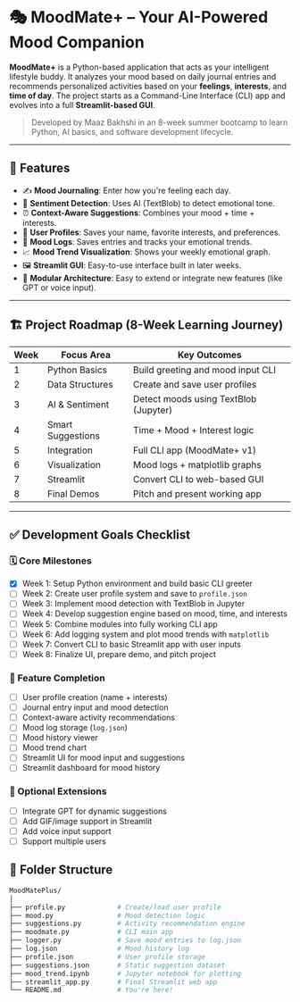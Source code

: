# 🎭 MoodMate+ – Your AI-Powered Mood Companion

**MoodMate+** is a Python-based application that acts as your intelligent lifestyle buddy. It analyzes your mood based on daily journal entries and recommends personalized activities based on your **feelings**, **interests**, and **time of day**. The project starts as a Command-Line Interface (CLI) app and evolves into a full **Streamlit-based GUI**.

> Developed by Maaz Bakhshi in an 8-week summer bootcamp to learn Python, AI basics, and software development lifecycle.

---

## 📌 Features

- ✍️ **Mood Journaling**: Enter how you're feeling each day.
- 🧠 **Sentiment Detection**: Uses AI (TextBlob) to detect emotional tone.
- ⏰ **Context-Aware Suggestions**: Combines your mood + time + interests.
- 👤 **User Profiles**: Saves your name, favorite interests, and preferences.
- 🧾 **Mood Logs**: Saves entries and tracks your emotional trends.
- 📈 **Mood Trend Visualization**: Shows your weekly emotional graph.
- 🖼️ **Streamlit GUI**: Easy-to-use interface built in later weeks.
- 🧩 **Modular Architecture**: Easy to extend or integrate new features (like GPT or voice input).

---

## 🏗️ Project Roadmap (8-Week Learning Journey)

| Week | Focus Area | Key Outcomes |
|------|------------|--------------|
| 1 | Python Basics | Build greeting and mood input CLI |
| 2 | Data Structures | Create and save user profiles |
| 3 | AI & Sentiment | Detect moods using TextBlob (Jupyter) |
| 4 | Smart Suggestions | Time + Mood + Interest logic |
| 5 | Integration | Full CLI app (MoodMate+ v1) |
| 6 | Visualization | Mood logs + matplotlib graphs |
| 7 | Streamlit | Convert CLI to web-based GUI |
| 8 | Final Demos | Pitch and present working app |

---

## ✅ Development Goals Checklist

### 🗓️ Core Milestones

- [x] Week 1: Setup Python environment and build basic CLI greeter
- [ ] Week 2: Create user profile system and save to `profile.json`
- [ ] Week 3: Implement mood detection with TextBlob in Jupyter
- [ ] Week 4: Develop suggestion engine based on mood, time, and interests
- [ ] Week 5: Combine modules into fully working CLI app
- [ ] Week 6: Add logging system and plot mood trends with `matplotlib`
- [ ] Week 7: Convert CLI to basic Streamlit app with user inputs
- [ ] Week 8: Finalize UI, prepare demo, and pitch project

### 🔧 Feature Completion

- [ ] User profile creation (name + interests)
- [ ] Journal entry input and mood detection
- [ ] Context-aware activity recommendations
- [ ] Mood log storage (`log.json`)
- [ ] Mood history viewer
- [ ] Mood trend chart
- [ ] Streamlit UI for mood input and suggestions
- [ ] Streamlit dashboard for mood history

### 🌟 Optional Extensions

- [ ] Integrate GPT for dynamic suggestions
- [ ] Add GIF/image support in Streamlit
- [ ] Add voice input support
- [ ] Support multiple users

## 📂 Folder Structure

```bash
MoodMatePlus/
│
├── profile.py             # Create/load user profile
├── mood.py                # Mood detection logic
├── suggestions.py         # Activity recommendation engine
├── moodmate.py            # CLI main app
├── logger.py              # Save mood entries to log.json
├── log.json               # Mood history log
├── profile.json           # User profile storage
├── suggestions.json       # Static suggestion dataset
├── mood_trend.ipynb       # Jupyter notebook for plotting
├── streamlit_app.py       # Final Streamlit web app
└── README.md              # You're here!

